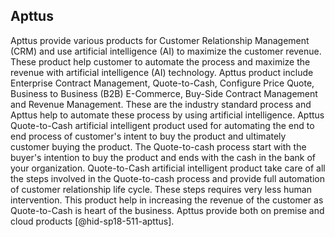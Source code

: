 Apttus
------

Apttus provide various products for Customer Relationship Management
(CRM) and use artificial intelligence (AI) to maximize the customer
revenue. These product help customer to automate the process and
maximize the revenue with artificial intelligence (AI) technology.
Apttus product include Enterprise Contract Management, Quote-to-Cash,
Configure Price Quote, Business to Business (B2B) E-Commerce, Buy-Side
Contract Management and Revenue Management. These are the industry
standard process and Apttus help to automate these process by using
artificial intelligence. Apttus Quote-to-Cash artificial intelligent
product used for automating the end to end process of customer's intent
to buy the product and ultimately customer buying the product. The
Quote-to-cash process start with the buyer's intention to buy the
product and ends with the cash in the bank of your organization.
Quote-to-Cash artificial intelligent product take care of all the steps
involved in the Quote-to-cash process and provide full automation of
customer relationship life cycle. These steps requires very less human
intervention. This product help in increasing the revenue of the
customer as Quote-to-Cash is heart of the business. Apttus provide both
on premise and cloud products [@hid-sp18-511-apttus].

